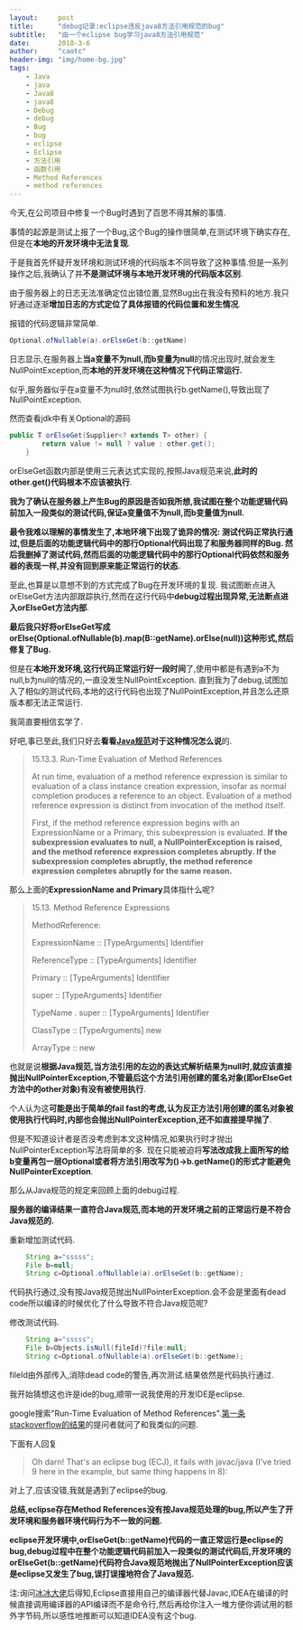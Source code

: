 ```yaml
---
layout:     post
title:      "debug记录:eclipse违反java8方法引用规范的bug"
subtitle:   "由一个eclipse bug学习java8方法引用规范"
date:       2018-3-6
author:     "caotc"
header-img: "img/home-bg.jpg"
tags:
    - Java
    - java
    - Java8
    - java8
    - Debug
    - debug
    - Bug
    - bug
    - eclipse
    - Eclipse
    - 方法引用
    - 函数引用
    - Method References
    - method references
---
```



今天,在公司项目中修复一个Bug时遇到了百思不得其解的事情.

事情的起源是测试上报了一个Bug,这个Bug的操作很简单,在测试环境下确实存在,但是在**本地的开发环境中无法复现**.

于是我首先怀疑开发环境和测试环境的代码版本不同导致了这种事情.但是一系列操作之后,我确认了并**不是测试环境与本地开发环境的代码版本区别**.

由于服务器上的日志无法准确定位出错位置,显然Bug出在我没有预料的地方.我只好通过逐渐**增加日志的方式定位了具体报错的代码位置和发生情况**.

报错的代码逻辑非常简单.
```java
Optional.ofNullable(a).orElseGet(b::getName)
```
日志显示,在服务器上**当a变量不为null,而b变量为null**的情况出现时,就会发生NullPointException,而**本地的开发环境在这种情况下代码正常运行.**

似乎,服务器似乎在a变量不为null时,依然试图执行b.getName(),导致出现了NullPointException.

然而查看jdk中有关Optional的源码
```java
public T orElseGet(Supplier<? extends T> other) {
        return value != null ? value : other.get();
    }
```
orElseGet函数内部是使用三元表达式实现的,按照Java规范来说,**此时的other.get()代码根本不应该被执行**.

**我为了确认在服务器上产生Bug的原因是否如我所想,我试图在整个功能逻辑代码前加入一段类似的测试代码,保证a变量值不为null,而b变量值为null.**

**最令我难以理解的事情发生了,本地环境下出现了诡异的情况:
测试代码正常执行通过,但是后面的功能逻辑代码中的那行Optional代码出现了和服务器同样的Bug.
然后我删掉了测试代码,然而后面的功能逻辑代码中的那行Optional代码依然和服务器的表现一样,并没有回到原来能正常运行的状态.**

至此,也算是以意想不到的方式完成了Bug在开发环境的复现.
我试图断点进入orElseGet方法内部跟踪执行,然而在这行代码中**debug过程出现异常,无法断点进入orElseGet方法内部**.

**最后我只好将orElseGet写成orElse(Optional.ofNullable(b).map(B::getName).orElse(null))这种形式,然后修复了Bug.**

但是在**本地开发环境,这行代码正常运行好一段时间**了,使用中都是有遇到a不为null,b为null的情况的,一直没发生NullPointException.
直到我为了debug,试图加入了相似的测试代码,本地的这行代码也出现了NullPointException,并且怎么还原版本都无法正常运行.

我简直要相信玄学了.

好吧,事已至此,我们只好去**看看[Java规范](https://docs.oracle.com/javase/specs/jls/se8/html/jls-15.html#jls-15.13.3)对于这种情况怎么说**的.

>15.13.3. Run-Time Evaluation of Method References
>
>At run time, evaluation of a method reference expression is similar to evaluation of a class instance creation expression, insofar as normal completion produces a reference to an object. Evaluation of a method reference expression is distinct from invocation of the method itself.
>
>First, if the method reference expression begins with an ExpressionName or a Primary, this subexpression is evaluated. **If the subexpression evaluates to null, a NullPointerException is raised, and the method reference expression completes abruptly. If the subexpression completes abruptly, the method reference expression completes abruptly for the same reason.**

那么上面的**ExpressionName and Primary**具体指什么呢?

>15.13. Method Reference Expressions
>
>MethodReference:
>
>ExpressionName :: [TypeArguments] Identifier 
>
>ReferenceType :: [TypeArguments] Identifier 
>
>Primary :: [TypeArguments] Identifier 
>
>super :: [TypeArguments] Identifier 
>
>TypeName . super :: [TypeArguments] Identifier 
>
>ClassType :: [TypeArguments] new 
>
>ArrayType :: new

也就是说**根据Java规范,当方法引用的左边的表达式解析结果为null时,就应该直接抛出NullPointerException,不管最后这个方法引用创建的匿名对象(即orElseGet方法中的other对象)有没有被使用执行**.

个人认为这**可能是出于简单的fail fast的考虑,认为反正方法引用创建的匿名对象被使用执行代码时,内部也会抛出NullPointerException,还不如直接提早抛了**.

但是不知道设计者是否没考虑到本文这种情况,如果执行时才抛出NullPointerException写法将简单的多.
现在只能被迫将**写法改成我上面所写的给b变量再包一层Optional或者将方法引用改写为()->b.getName()的形式才能避免NullPointerException**.

那么从Java规范的规定来回顾上面的debug过程.

**服务器的编译结果一直符合Java规范,而本地的开发环境之前的正常运行是不符合Java规范的.**

重新增加测试代码.
```java
	String a="sssss";
	File b=null;
	String c=Optional.ofNullable(a).orElseGet(b::getName);
```
代码执行通过,没有按Java规范抛出NullPointerException.会不会是里面有dead code所以编译的时候优化了什么导致不符合Java规范呢?

修改测试代码.
```java
    String a="sssss";
    File b=Objects.isNull(fileId)?file:null;
    String c=Optional.ofNullable(a).orElseGet(b::getName);
```
fileId由外部传入,消除dead code的警告,再次测试.结果依然是代码执行通过.

我开始猜想这也许是ide的bug,顺带一说我使用的开发IDE是eclipse.

google搜索"Run-Time Evaluation of Method References".[第一条stackoverflow的结果](https://stackoverflow.com/questions/47816807/runtime-evaluation-of-expressions-in-java-method-references)的提问者就问了和我类似的问题.

下面有人回复
>Oh darn! That's an eclipse bug (ECJ), it fails with javac/java (I've tried 9 here in the example, but same thing happens in 8):

对上了,应该没错,我就是遇到了eclipse的bug.

**总结,eclipse存在Method References没有按Java规范处理的bug,所以产生了开发环境和服务器环境代码行为不一致的问题.**

**eclipse开发环境中,orElseGet(b::getName)代码的一直正常运行是eclipse的bug,debug过程中在整个功能逻辑代码前加入一段类似的测试代码后,开发环境的orElseGet(b::getName)代码符合Java规范地抛出了NullPointerException应该是eclipse又发生了bug,误打误撞地符合了Java规范.**

注:询问[冰冰大佬](http://ice1000.org/)后得知,Eclipse直接用自己的编译器代替Javac,IDEA在编译的时候直接调用编译器的API编译而不是命令行,然后再给你注入一堆方便你调试用的额外字节码,所以感性地推断可以知道IDEA没有这个bug.
